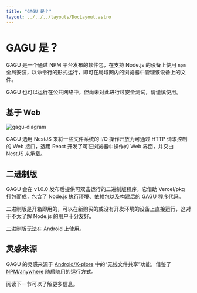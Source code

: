 ```yaml
---
title: "GAGU 是？"
layout: ../../../layouts/DocLayout.astro
---
```


# GAGU 是？

GAGU 是一个通过 NPM 平台发布的软件包，在支持 Node.js 的设备上使用 `npm` 全局安装，以命令行的形式运行，即可在局域网内的浏览器中管理该设备上的文件。

GAGU 也可以运行在公共网络中，但尚未对此进行过安全测试，请谨慎使用。

## 基于 Web

![gagu-diagram](/assets/diagram.svg)

GAGU 选用 NestJS 来将一些文件系统的 I/O 操作开放为可通过 HTTP 请求控制的 Web 接口，选用 React 开发了可在浏览器中操作的 Web 界面，并交由 NestJS 来承载。

## 二进制版

GAGU 会在 v1.0.0 发布后提供可双击运行的二进制版程序，它借助 Vercel/pkg 打包而成，包含了 Node.js 执行环境、依赖包以及构建后的 GAGU 程序代码。

二进制版是开箱即用的，可以在新购买的或没有开发环境的设备上直接运行，这对于不太了解 Node.js 的用户十分友好。

<div class="apply-tip">
二进制版无法在 Android 上使用。
</div>

## 灵感来源

GAGU 的灵感来源于 [Android/X-plore](https://play.google.com/store/apps/details?id=com.lonelycatgames.Xplore) 中的“无线文件共享”功能，借鉴了 [NPM/anywhere](https://www.npmjs.com/package/anywhere) 随启随用的运行方式。

阅读下一节可以了解更多信息。
